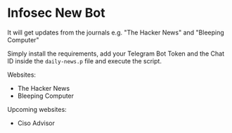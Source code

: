 # Infosec New Bot

It will get updates from the journals e.g. "The Hacker News" and "Bleeping Computer"

Simply install the requirements, add your Telegram Bot Token and the Chat ID inside the `daily-news.p` file and execute the script.

Websites:
- The Hacker News
- Bleeping Computer


Upcoming websites:
- Ciso Advisor
